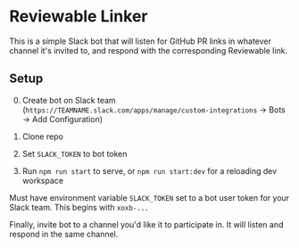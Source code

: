 # Reviewable Linker

This is a simple Slack bot that will listen for GitHub PR links in whatever channel it's invited to, and respond with the corresponding Reviewable link.

## Setup

0. Create bot on Slack team (`https://TEAMNAME.slack.com/apps/manage/custom-integrations` -> Bots -> Add Configuration)

1. Clone repo

2. Set `SLACK_TOKEN` to bot token

3. Run `npm run start` to serve, or `npm run start:dev` for a reloading dev workspace

Must have environment variable `SLACK_TOKEN` set to a bot user token for your Slack team. This begins with `xoxb-...`

Finally, invite bot to a channel you'd like it to participate in. It will listen and respond in the same channel.
